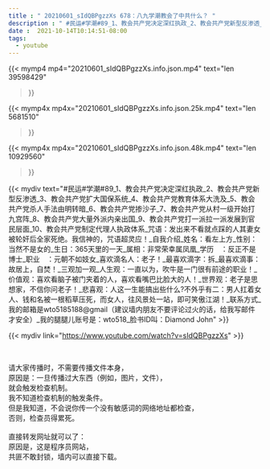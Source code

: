 ```yaml
---
title : " 20210601_sIdQBPgzzXs 678：八九学潮教会了中共什么？ "
description : " #民运#学潮#89_1、教会共产党决定深红执政_2、教会共产党新型反渗透_3、教会共产党扩大国保系统_4、教会共产党教育体系大洗及_5、教会共产党杀人手法由明转暗_6、教会共产党掺沙子_7、教会共产党从村一级开始打九宫阵_8、教会共产党大量外派内亲出国_9、教会共产党打一派拉一派发展到官民层面_10、教会共产党制定代理人执政体系_咒语：发出来不看就点踩的人其妻女被轮奸后全家死绝。我信神的，咒语超灵应！_自我介绍_姓名：看左上方_性别：当然不是女的_生日：365天里的一天_属相：非常荣幸属凤凰_学历　：反正不是博士_职业　：元朝不如妓女_喜欢滴名人：老子！_最喜欢滴字：拆_最喜欢滴事：故居上，自焚！_三观加一观_人生观：一直以为，吹牛是一门很有前途的职业！_价值观：喜欢看脑子被门夹着的人，喜欢看嘴巴比脸大的人！_世界观：老子是思想家，不信你问老子！_悲喜观：人这一生能搞出些什么?不外乎有二：男人扛着女人、钱和名被一根稻草压死，而女人，往风景处一站，即可笑傲江湖！_联系方式_我的邮箱是wto5185188@gmail（建议墙内朋友不要评论过火的话，给我写邮件才安全）_我的腿腿儿账号是：wto518_脸书ID叫：Diamond John "
date :  2021-10-14T10:14:51-08:00
tags:
  - youtube
---
```


{{< mymp4 mp4="20210601_sIdQBPgzzXs.info.json.mp4" 
text="len 39598429"
>}}

{{< mymp4x  mp4x="20210601_sIdQBPgzzXs.info.json.25k.mp4"
text="len 5681510"
>}}

{{< mymp4x  mp4x="20210601_sIdQBPgzzXs.info.json.48k.mp4"
text="len 10929560"
>}}


{{< mydiv text="#民运#学潮#89_1、教会共产党决定深红执政_2、教会共产党新型反渗透_3、教会共产党扩大国保系统_4、教会共产党教育体系大洗及_5、教会共产党杀人手法由明转暗_6、教会共产党掺沙子_7、教会共产党从村一级开始打九宫阵_8、教会共产党大量外派内亲出国_9、教会共产党打一派拉一派发展到官民层面_10、教会共产党制定代理人执政体系_咒语：发出来不看就点踩的人其妻女被轮奸后全家死绝。我信神的，咒语超灵应！_自我介绍_姓名：看左上方_性别：当然不是女的_生日：365天里的一天_属相：非常荣幸属凤凰_学历　：反正不是博士_职业　：元朝不如妓女_喜欢滴名人：老子！_最喜欢滴字：拆_最喜欢滴事：故居上，自焚！_三观加一观_人生观：一直以为，吹牛是一门很有前途的职业！_价值观：喜欢看脑子被门夹着的人，喜欢看嘴巴比脸大的人！_世界观：老子是思想家，不信你问老子！_悲喜观：人这一生能搞出些什么?不外乎有二：男人扛着女人、钱和名被一根稻草压死，而女人，往风景处一站，即可笑傲江湖！_联系方式_我的邮箱是wto5185188@gmail（建议墙内朋友不要评论过火的话，给我写邮件才安全）_我的腿腿儿账号是：wto518_脸书ID叫：Diamond John" >}}
<br>

{{< mydiv link="https://www.youtube.com/watch?v=sIdQBPgzzXs" >}}


<br>

请大家传播时，不需要传播文件本身，<br>
原因是：一旦传播过大东西（例如，图片，文件），<br>
就会触发检查机制。<br>
我不知道检查机制的触发条件。<br>
但是我知道，不会说你传一个没有敏感词的网络地址都检查，<br>
否则，检查员得累死。<br><br>
直接转发网址就可以了：<br>
原因是，这是程序员网站，<br>
共匪不敢封锁，墙内可以直接下载。


